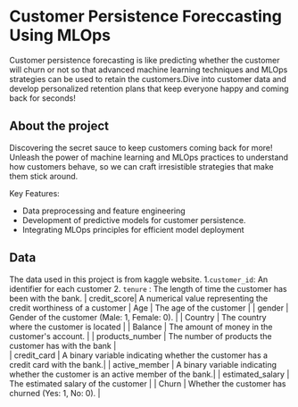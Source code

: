 # Customer Persistence Foreccasting Using MLOps

Customer persistence forecasting is like predicting whether the customer will churn or not so that advanced machine learning techniques and MLOps strategies can be used to retain the customers.Dive into customer data and develop personalized retention plans that keep everyone happy and coming back for seconds!

## About the project

Discovering the secret sauce to keep customers coming back for more! Unleash the power of machine learning and MLOps practices to understand how customers behave, so we can craft irresistible strategies that make them stick around. 


Key Features:
- Data preprocessing and feature engineering
- Development of predictive models for customer persistence.
- Integrating MLOps principles for efficient model deployment

## Data

The data used in this project is from kaggle website.
1.``customer_id``: An identifier for each customer 
2. ``tenure`` : The length of time the customer has been with the bank. 
    | credit_score| A numerical value representing the credit worthiness of a customer
    | Age | The age of the customer |
    | gender | Gender of the customer (Male: 1, Female: 0). | 
    | Country | The country where the customer is located |
    | Balance | The amount of money in the customer's account. |
    | products_number | The number of products the customer has with the bank |   
    | credit_card | A binary variable indicating whether the customer has a credit card with the bank.|
    | active_member | A binary variable indicating whether the customer is an active member of the bank.|
    | estimated_salary | The estimated salary of the customer | 
    | Churn   | Whether the customer has churned (Yes: 1, No: 0).   |

